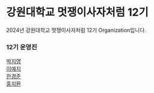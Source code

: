 # 강원대학교 멋쟁이사자처럼 12기
2024년 강원대학교 멋쟁이사자처럼 12기 Organization입니다.

### 12기 운영진
[박지영](https://github.com/Mule129)</br>
[이예지](https://github.com/yeahzee0421)</br>
[한경준](https://github.com/HanGyeongjun)</br>
[홍지환](https://github.com/flareseek)</br>
